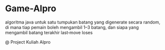# Game-Alpro

algoritma java untuk satu tumpukan batang yang digenerate secara random, di mana tiap pemain boleh mengambil 1–3 batang, dan siapa yang mengambil batang terakhir
last‑move loses


@ Project Kuliah Alpro
